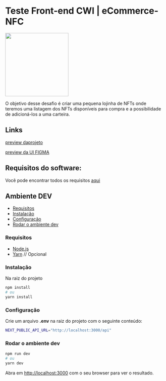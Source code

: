 # Teste Front-end CWI | eCommerce-NFC

<img src="https://media.giphy.com/media/ahcCj4odGZqlMjmMB8/giphy.gif" width="200px" />

O objetivo desse desafio é criar uma pequena lojinha de NFTs onde teremos uma listagem dos NFTs disponíveis para compra e a possibilidade de adicioná-los a uma carteira.

## Links

[preview daprojeto](https://e-nfc.vercel.app/)

[preview da UI FIGMA](https://www.figma.com/file/XDdz8Piw7dhor7reeAWKDT/Arezzo%26Co-Store?node-id=0%3A1)

## Requisitos do software:

Você pode encontrar todos os requisitos [aqui](https://github.com/users/censuradho/projects/3)

## Ambiente DEV

- [Requisitos](#requisitos)
- [Instalação](#instalação)
- [Configuração](#configuração)
- [Rodar o ambiente dev](#rodar-o-ambiente-dev)

### Requisitos

- [Node.js](https://nodejs.org/en/)
- [Yarn](https://yarnpkg.com/getting-started/install) // Opcional

### Instalação

Na raiz do projeto

```bash
npm install
# ou
yarn install
```

### Configuração

Crie um arquivo **.env** na raiz do projeto com o seguinte conteúdo:

```bash
NEXT_PUBLIC_API_URL="http://localhost:3000/api"
```

### Rodar o ambiente dev

```bash
npm run dev
# ou
yarn dev
```

Abra em [http://localhost:3000](http://localhost:3000) com o seu browser para ver o resultado.


